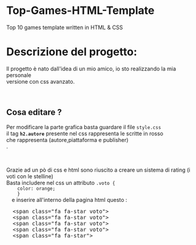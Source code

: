 # Top-Games-HTML-Template
Top 10 games template written in HTML &amp; CSS

<h1> Descrizione del progetto:</h1>

<p>
  Il progetto è nato dall'idea di un mio amico, io sto realizzando la mia personale<br>
  versione con css avanzato.
  </p>
  
  <br>
  
  <h2>Cosa editare ?</h2>
  
 <p>
  Per modificare la parte grafica basta guardare il file <code>style.css</code> <br>
  il tag <strong><code>h2.autore</code></strong> presente nel css rappresenta le scritte in rosso<br>
  che rappresenta (autore,piattaforma e publisher) <br>.
  </p>
  <br>
  
  <p>
  Grazie ad un pò di css e html sono riuscito a creare un sistema di rating (i voti con le stelline) <br>
  Basta includere nel css un attributo
  <code>.voto {
    color: orange;
    }
  </code> 
  e inserire all'interno della pagina html questo : <br>
  
  <pre>
  &lt;span class="fa fa-star voto"></span>
  &lt;span class="fa fa-star voto"></span>
  &lt;span class="fa fa-star voto"></span>
  &lt;span class="fa fa-star voto"></span>
  &lt;span class="fa fa-star"></span>
</pre>
    

  
